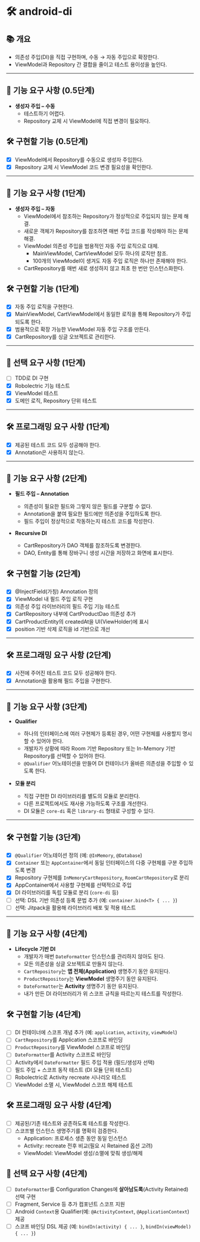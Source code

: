 # 🛠️ android-di

## 📚️ 개요
- 의존성 주입(DI)을 직접 구현하며, 수동 → 자동 주입으로 확장한다.
- ViewModel과 Repository 간 결합을 줄이고 테스트 용이성을 높인다.

---

## 🧱 기능 요구 사항 (0.5단계)

- **생성자 주입 – 수동**
    - 테스트하기 어렵다.
    - Repository 교체 시 ViewModel에 직접 변경이 필요하다.

## 🛠️ 구현할 기능 (0.5단계)

- [x] ViewModel에서 Repository를 수동으로 생성자 주입한다.
- [x] Repository 교체 시 ViewModel 코드 변경 필요성을 확인한다.

---

## 🧱 기능 요구 사항 (1단계)

- **생성자 주입 – 자동**
    - ViewModel에서 참조하는 Repository가 정상적으로 주입되지 않는 문제 해결.
    - 새로운 객체가 Repository를 참조하면 매번 주입 코드를 작성해야 하는 문제 해결.
    - ViewModel 의존성 주입을 범용적인 자동 주입 로직으로 대체.
        - MainViewModel, CartViewModel 모두 하나의 로직만 참조.
        - 100개의 ViewModel이 생겨도 자동 주입 로직은 하나만 존재해야 한다.
    - CartRepository를 매번 새로 생성하지 않고 최초 한 번만 인스턴스화한다.

## 🛠️ 구현할 기능 (1단계)

- [x] 자동 주입 로직을 구현한다.
- [x] MainViewModel, CartViewModel에서 동일한 로직을 통해 Repository가 주입되도록 한다.
- [x] 범용적으로 확장 가능한 ViewModel 자동 주입 구조를 만든다.
- [x] CartRepository를 싱글 오브젝트로 관리한다.

---

## 🧱 선택 요구 사항 (1단계)

- [ ] TDD로 DI 구현
- [x] Robolectric 기능 테스트
- [x] ViewModel 테스트
- [x] 도메인 로직, Repository 단위 테스트

---

## 🛠️ 프로그래밍 요구 사항 (1단계)

- [x] 제공된 테스트 코드 모두 성공해야 한다.
- [x] Annotation은 사용하지 않는다.

---

## 🧱 기능 요구 사항 (2단계)

- **필드 주입 – Annotation**
    - 의존성이 필요한 필드와 그렇지 않은 필드를 구분할 수 없다.
    - Annotation을 붙여 필요한 필드에만 의존성을 주입하도록 한다.
    - 필드 주입이 정상적으로 작동하는지 테스트 코드를 작성한다.

- **Recursive DI**
    - CartRepository가 DAO 객체를 참조하도록 변경한다.
    - DAO, Entity를 통해 장바구니 생성 시간을 저장하고 화면에 표시한다.

## 🛠️ 구현할 기능 (2단계)

- [x] @InjectField(가칭) Annotation 정의
- [x] ViewModel 내 필드 주입 로직 구현
- [x] 의존성 주입 라이브러리의 필드 주입 기능 테스트
- [x] CartRepository 내부에 CartProductDao 의존성 추가
- [x] CartProductEntity의 createdAt을 UI(ViewHolder)에 표시
- [x] position 기반 삭제 로직을 id 기반으로 개선

---

## 🛠️ 프로그래밍 요구 사항 (2단계)

- [x] 사전에 주어진 테스트 코드 모두 성공해야 한다.
- [x] Annotation을 활용해 필드 주입을 구현한다.

---

## 🧱 기능 요구 사항 (3단계)

- **Qualifier**
  - 하나의 인터페이스에 여러 구현체가 등록된 경우, 어떤 구현체를 사용할지 명시할 수 있어야 한다.
  - 개발자가 상황에 따라 Room 기반 Repository 또는 In-Memory 기반 Repository를 선택할 수 있어야 한다.
  - `@Qualifier` 어노테이션을 만들어 DI 컨테이너가 올바른 의존성을 주입할 수 있도록 한다.

- **모듈 분리**
  - 직접 구현한 DI 라이브러리를 별도의 모듈로 분리한다.
  - 다른 프로젝트에서도 재사용 가능하도록 구조를 개선한다.
  - DI 모듈은 `core-di` 혹은 `library-di` 형태로 구성할 수 있다.

---

## 🛠️ 구현할 기능 (3단계)

- [x] `@Qualifier` 어노테이션 정의 (예: `@InMemory`, `@Database`)
- [x] `Container` 또는 `AppContainer`에서 동일 인터페이스의 다중 구현체를 구분 주입하도록 변경
- [x] Repository 구현체를 `InMemoryCartRepository`, `RoomCartRepository`로 분리
- [x] AppContainer에서 사용할 구현체를 선택적으로 주입
- [x] DI 라이브러리를 독립 모듈로 분리 (`core-di` 등)
- [ ] 선택: DSL 기반 의존성 등록 문법 추가 (예: `container.bind<T> { ... }`)
- [ ] 선택: Jitpack을 활용해 라이브러리 배포 및 적용 테스트

---

## 🧱 기능 요구 사항 (4단계)

- **Lifecycle 기반 DI**
  - 개발자가 매번 `DateFormatter` 인스턴스를 관리하지 않아도 된다.
  - 모든 의존성을 싱글 오브젝트로 만들지 않는다.
  - `CartRepository`는 **앱 전체(Application)** 생명주기 동안 유지된다.
  - `ProductRepository`는 **ViewModel** 생명주기 동안 유지된다.
  - `DateFormatter`는 **Activity** 생명주기 동안 유지된다.
  - 내가 만든 DI 라이브러리가 위 스코프 규칙을 따르는지 테스트를 작성한다.

## 🛠️ 구현할 기능 (4단계)

- [ ] DI 컨테이너에 스코프 개념 추가 (예: `application`, `activity`, `viewModel`)
- [ ] `CartRepository`를 Application 스코프로 바인딩
- [ ] `ProductRepository`를 ViewModel 스코프로 바인딩
- [ ] `DateFormatter`를 Activity 스코프로 바인딩
- [ ] Activity에서 `DateFormatter` 필드 주입 적용 (필드/생성자 선택)
- [ ] 필드 주입 + 스코프 동작 테스트 (DI 모듈 단위 테스트)
- [ ] Robolectric로 Activity recreate 시나리오 테스트
- [ ] ViewModel 소멸 시, ViewModel 스코프 해제 테스트

## 🛠️ 프로그래밍 요구 사항 (4단계)

- [ ] 제공된/기존 테스트와 공존하도록 테스트를 작성한다.
- [ ] 스코프별 인스턴스 생명주기를 명확히 검증한다.
  - Application: 프로세스 생존 동안 동일 인스턴스
  - Activity: recreate 전후 비교(필요 시 Retained 옵션 고려)
  - ViewModel: ViewModel 생성/소멸에 맞춰 생성/해제

## 🧱 선택 요구 사항 (4단계)

- [ ] `DateFormatter`를 Configuration Changes에 **살아남도록**(Activity Retained) 선택 구현
- [ ] Fragment, Service 등 추가 컴포넌트 스코프 지원
- [ ] Android `Context`용 Qualifier(예: `@ActivityContext`, `@ApplicationContext`) 제공
- [ ] 스코프 바인딩 DSL 제공 (예: `bindIn(activity) { ... }`, `bindIn(viewModel) { ... }`)
